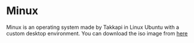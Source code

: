 # Minux
Minux is an operating system made by Takkapi in Linux Ubuntu with a custom desktop environment. You can download the iso image from [here](https://github.com/Takkapi/Minux/releases)
